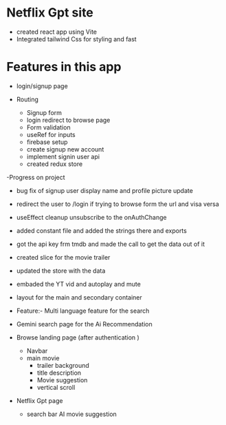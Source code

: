 # Netflix Gpt site

- created react app using Vite
- Integrated tailwind Css for styling and fast

# Features in this app

- login/signup page
- Routing

  - Signup form
  - login redirect to browse page
  - Form validation
  - useRef for inputs
  - firebase setup
  - create signup new account
  - implement signin user api
  - created redux store

-Progress on project

- bug fix of signup user display name and profile picture update
- redirect the user to /login if trying to browse form the url and visa versa
- useEffect cleanup unsubscribe to the onAuthChange
- added constant file and added the strings there and exports
- got the api key frm tmdb and made the call to get the data out of it
- created slice for the movie trailer
- updated the store with the data
- embaded the YT vid and autoplay and mute
- layout for the main and secondary container
- Feature:- Multi language feature for the search
- Gemini search page for the Ai Recommendation

- Browse landing page (after authentication )

  - Navbar
  - main movie
    - trailer background
    - title description
    - Movie suggestion
    - vertical scroll

- Netflix Gpt page
  - search bar AI movie suggestion
